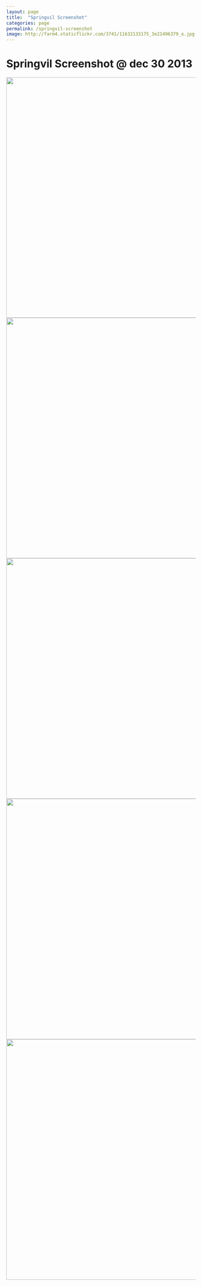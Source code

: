 ```yaml
---
layout: page
title:  "Springvil Screenshot"
categories: page
permalink: /springvil-screenshot
image: http://farm4.staticflickr.com/3741/11632133175_3e21496379_o.jpg
---
```


<script src="/js/parallax.js"></script>

<style type="text/css">

img.expando{ /*sample CSS for expando images. Not required but recommended*/
border: none;
vertical-align: top; /*top aligns image, so mouse has less of a change of moving out of image while image is expanding*/
}

</style>

<h1>Springvil Screenshot @ dec 30 2013</h1>

<img class="expando" src="http://farm3.staticflickr.com/2889/11529172295_e84ec998c3_o.jpg" width="640">

<img class="expando" src="http://farm3.staticflickr.com/2806/11529173495_007cea807f_o.png" width="640">

<img class="expando" src="http://farm8.staticflickr.com/7448/11529213004_107d147c9e_o.png" width="640">

<img class="expando" src="http://farm6.staticflickr.com/5528/11529213124_54f0407b0f_o.png" width="640">

<img class="expando" src="http://farm4.staticflickr.com/3717/11529295983_3f83580ef7_o.png" width="640">
